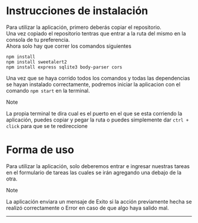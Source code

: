 # Instrucciones de instalación
Para utilizar la aplicación, primero deberás copiar el repositorio. <br>
Una vez copiado el repositorio tentras que entrar a la ruta del mismo en la consola de tu preferencia.<br>
Ahora solo hay que correr los comandos siguientes<br>
```
npm install
npm install sweetalert2
npm install express sqlite3 body-parser cors
```
Una vez que se haya corrido todos los comandos y todas las dependencias se hayan instalado correctamente, podremos iniciar la aplicacion con el comando `npm start` en la terminal.

> [!NOTE]
> La propia terminal te dira cual es el puerto en el que se esta corriendo la aplicación, puedes copiar y pegar la ruta o puedes simplemente dar `ctrl + click` para que se te redireccione

# Forma de uso
Para utilizar la aplicación, solo deberemos entrar e ingresar nuestras tareas en el formulario de tareas las cuales se irán agregando una debajo de la otra.

> [!NOTE]
> La aplicación enviara un mensaje de Exito si la acción previamente hecha se realizó correctamente o Error en caso de que algo haya salido mal.

<hr>
